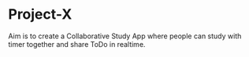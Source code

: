 # Project-X

Aim is to create a Collaborative Study App where people can study with timer together and share ToDo in realtime.
